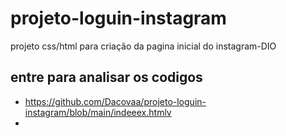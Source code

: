 # projeto-loguin-instagram
projeto css/html para criação da pagina inicial do instagram-DIO

## entre para analisar os codigos
 - https://github.com/Dacovaa/projeto-loguin-instagram/blob/main/indeeex.htmlv
 - 

